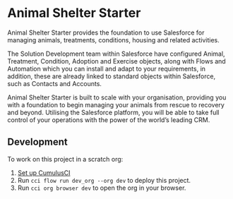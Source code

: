 # Animal Shelter Starter

Animal Shelter Starter provides the foundation to use Salesforce for managing animals, treatments, conditions, housing and related activities.

The Solution Development team within Salesforce have configured Animal, Treatment, Condition, Adoption and Exercise objects, along with Flows and Automation which you can install and adapt to your requirements, in addition, these are already linked to standard objects within Salesforce, such as Contacts and Accounts.

Animal Shelter Starter is built to scale with your organisation, providing you with a foundation to begin managing your animals from rescue to recovery and beyond. Utilising the Salesforce platform, you will be able to take full control of your operations with the power of the world’s leading CRM.


## Development

To work on this project in a scratch org:

1. [Set up CumulusCI](https://cumulusci.readthedocs.io/en/latest/tutorial.html)
2. Run `cci flow run dev_org --org dev` to deploy this project.
3. Run `cci org browser dev` to open the org in your browser.
